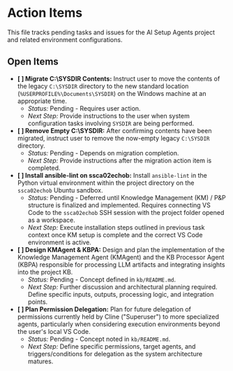 # Action Items

This file tracks pending tasks and issues for the AI Setup Agents project and related environment configurations.

## Open Items

-   **[ ] Migrate C:\SYSDIR Contents:** Instruct user to move the contents of the legacy `C:\SYSDIR` directory to the new standard location (`%USERPROFILE%\Documents\SYSDIR`) on the Windows machine at an appropriate time.
    -   *Status:* Pending - Requires user action.
    -   *Next Step:* Provide instructions to the user when system configuration tasks involving `SYSDIR` are being performed.
-   **[ ] Remove Empty C:\SYSDIR:** After confirming contents have been migrated, instruct user to remove the now-empty legacy `C:\SYSDIR` directory.
    -   *Status:* Pending - Depends on migration completion.
    -   *Next Step:* Provide instructions after the migration action item is completed.
-   **[ ] Install ansible-lint on ssca02echob:** Install `ansible-lint` in the Python virtual environment within the project directory on the `ssca02echob` Ubuntu sandbox.
    -   *Status:* Pending - Deferred until Knowledge Management (KM) / P&P structure is finalized and implemented. Requires connecting VS Code to the `ssca02echob` SSH session with the project folder opened as a workspace.
    -   *Next Step:* Execute installation steps outlined in previous task context once KM setup is complete and the correct VS Code environment is active.
-   **[ ] Design KMAgent & KBPA:** Design and plan the implementation of the Knowledge Management Agent (KMAgent) and the KB Processor Agent (KBPA) responsible for processing LLM artifacts and integrating insights into the project KB.
    -   *Status:* Pending - Concept defined in `kb/README.md`.
    -   *Next Step:* Further discussion and architectural planning required. Define specific inputs, outputs, processing logic, and integration points.
-   **[ ] Plan Permission Delegation:** Plan for future delegation of permissions currently held by Cline ("Superuser") to more specialized agents, particularly when considering execution environments beyond the user's local VS Code.
    -   *Status:* Pending - Concept noted in `kb/README.md`.
    -   *Next Step:* Define specific permissions, target agents, and triggers/conditions for delegation as the system architecture matures.
